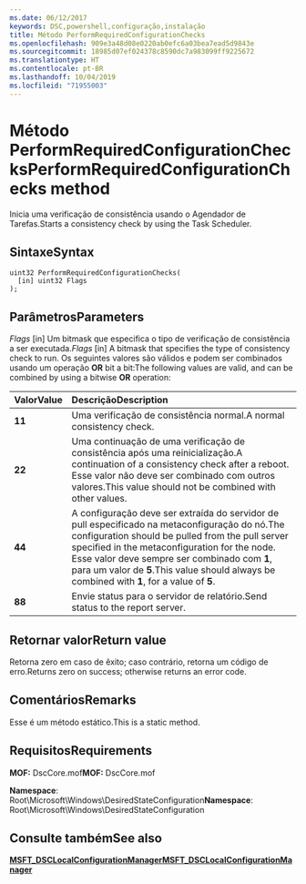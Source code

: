 ```yaml
---
ms.date: 06/12/2017
keywords: DSC,powershell,configuração,instalação
title: Método PerformRequiredConfigurationChecks
ms.openlocfilehash: 909e3a48d08e0220ab0efc6a03bea7ead5d9843e
ms.sourcegitcommit: 18985d07ef024378c8590dc7a983099ff9225672
ms.translationtype: HT
ms.contentlocale: pt-BR
ms.lasthandoff: 10/04/2019
ms.locfileid: "71955003"
---
```

# <a name="performrequiredconfigurationchecks-method"></a><span data-ttu-id="1a75a-103">Método PerformRequiredConfigurationChecks</span><span class="sxs-lookup"><span data-stu-id="1a75a-103">PerformRequiredConfigurationChecks method</span></span>

<span data-ttu-id="1a75a-104">Inicia uma verificação de consistência usando o Agendador de Tarefas.</span><span class="sxs-lookup"><span data-stu-id="1a75a-104">Starts a consistency check by using the Task Scheduler.</span></span>

## <a name="syntax"></a><span data-ttu-id="1a75a-105">Sintaxe</span><span class="sxs-lookup"><span data-stu-id="1a75a-105">Syntax</span></span>

```mof
uint32 PerformRequiredConfigurationChecks(
  [in] uint32 Flags
);
```

## <a name="parameters"></a><span data-ttu-id="1a75a-106">Parâmetros</span><span class="sxs-lookup"><span data-stu-id="1a75a-106">Parameters</span></span>

<span data-ttu-id="1a75a-107">*Flags* \[in\] Um bitmask que especifica o tipo de verificação de consistência a ser executada.</span><span class="sxs-lookup"><span data-stu-id="1a75a-107">*Flags* \[in\] A bitmask that specifies the type of consistency check to run.</span></span> <span data-ttu-id="1a75a-108">Os seguintes valores são válidos e podem ser combinados usando um operação **OR** bit a bit:</span><span class="sxs-lookup"><span data-stu-id="1a75a-108">The following values are valid, and can be combined by using a bitwise **OR** operation:</span></span>

|<span data-ttu-id="1a75a-109">Valor</span><span class="sxs-lookup"><span data-stu-id="1a75a-109">Value</span></span> |<span data-ttu-id="1a75a-110">Descrição</span><span class="sxs-lookup"><span data-stu-id="1a75a-110">Description</span></span> |
|:--- |:---|
|<span data-ttu-id="1a75a-111">**1**</span><span class="sxs-lookup"><span data-stu-id="1a75a-111">**1**</span></span> | <span data-ttu-id="1a75a-112">Uma verificação de consistência normal.</span><span class="sxs-lookup"><span data-stu-id="1a75a-112">A normal consistency check.</span></span> |
|<span data-ttu-id="1a75a-113">**2**</span><span class="sxs-lookup"><span data-stu-id="1a75a-113">**2**</span></span> | <span data-ttu-id="1a75a-114">Uma continuação de uma verificação de consistência após uma reinicialização.</span><span class="sxs-lookup"><span data-stu-id="1a75a-114">A continuation of a consistency check after a reboot.</span></span> <span data-ttu-id="1a75a-115">Esse valor não deve ser combinado com outros valores.</span><span class="sxs-lookup"><span data-stu-id="1a75a-115">This value should not be combined with other values.</span></span> |
|<span data-ttu-id="1a75a-116">**4**</span><span class="sxs-lookup"><span data-stu-id="1a75a-116">**4**</span></span> | <span data-ttu-id="1a75a-117">A configuração deve ser extraída do servidor de pull especificado na metaconfiguração do nó.</span><span class="sxs-lookup"><span data-stu-id="1a75a-117">The configuration should be pulled from the pull server specified in the metaconfiguration for the node.</span></span> <span data-ttu-id="1a75a-118">Esse valor deve sempre ser combinado com **1**, para um valor de **5**.</span><span class="sxs-lookup"><span data-stu-id="1a75a-118">This value should always be combined with **1**, for a value of **5**.</span></span> |
|<span data-ttu-id="1a75a-119">**8**</span><span class="sxs-lookup"><span data-stu-id="1a75a-119">**8**</span></span> | <span data-ttu-id="1a75a-120">Envie status para o servidor de relatório.</span><span class="sxs-lookup"><span data-stu-id="1a75a-120">Send status to the report server.</span></span> |

## <a name="return-value"></a><span data-ttu-id="1a75a-121">Retornar valor</span><span class="sxs-lookup"><span data-stu-id="1a75a-121">Return value</span></span>

<span data-ttu-id="1a75a-122">Retorna zero em caso de êxito; caso contrário, retorna um código de erro.</span><span class="sxs-lookup"><span data-stu-id="1a75a-122">Returns zero on success; otherwise returns an error code.</span></span>

## <a name="remarks"></a><span data-ttu-id="1a75a-123">Comentários</span><span class="sxs-lookup"><span data-stu-id="1a75a-123">Remarks</span></span>

<span data-ttu-id="1a75a-124">Esse é um método estático.</span><span class="sxs-lookup"><span data-stu-id="1a75a-124">This is a static method.</span></span>

## <a name="requirements"></a><span data-ttu-id="1a75a-125">Requisitos</span><span class="sxs-lookup"><span data-stu-id="1a75a-125">Requirements</span></span>

<span data-ttu-id="1a75a-126">**MOF:** DscCore.mof</span><span class="sxs-lookup"><span data-stu-id="1a75a-126">**MOF:** DscCore.mof</span></span>

<span data-ttu-id="1a75a-127">**Namespace**: Root\Microsoft\Windows\DesiredStateConfiguration</span><span class="sxs-lookup"><span data-stu-id="1a75a-127">**Namespace**: Root\Microsoft\Windows\DesiredStateConfiguration</span></span>

## <a name="see-also"></a><span data-ttu-id="1a75a-128">Consulte também</span><span class="sxs-lookup"><span data-stu-id="1a75a-128">See also</span></span>

[<span data-ttu-id="1a75a-129">**MSFT_DSCLocalConfigurationManager**</span><span class="sxs-lookup"><span data-stu-id="1a75a-129">**MSFT_DSCLocalConfigurationManager**</span></span>](msft-dsclocalconfigurationmanager.md)
